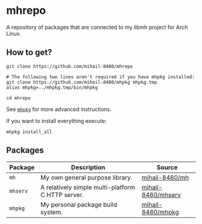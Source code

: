 # mhrepo
A repository of packages that are connected to my libmh project for Arch Linux.

## How to get?
```shell
git clone https://github.com/mihail-8480/mhrepo

# The following two lines aren't required if you have mhpkg installed:
git clone https://github.com/mihail-8480/mhpkg mhpkg.tmp
alias mhpkg=../mhpkg.tmp/bin/mhpkg 

cd mhrepo
```

See [`mhpkg`](https://github.com/mihail-8480/mhpkg) for more advanced instructions.

If you want to install everything execute:
```shell
mhpkg install_all
```

## Packages
|Package|Description|Source|
|---|---|---|
| `mh` | My own general purpose library. | [mihail-8480/mh](https://github.com/mihail-8480/mh)|
| `mhserv` |  A relatively simple multi-platform C HTTP server. | [mihail-8480/mhserv](https://github.com/mihail-8480/mhserv)|
| `mhpkg` |   My personal package build system.  | [mihail-8480/mhpkg](https://github.com/mihail-8480/mhpkg)|
